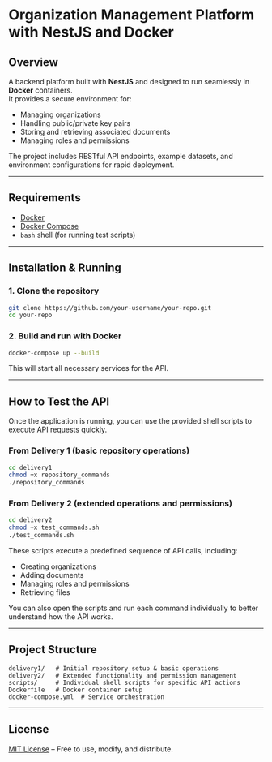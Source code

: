 # Organization Management Platform with NestJS and Docker

## Overview
A backend platform built with **NestJS** and designed to run seamlessly in **Docker** containers.  
It provides a secure environment for:
- Managing organizations
- Handling public/private key pairs
- Storing and retrieving associated documents
- Managing roles and permissions

The project includes RESTful API endpoints, example datasets, and environment configurations for rapid deployment.

---

## Requirements
- [Docker](https://www.docker.com/)  
- [Docker Compose](https://docs.docker.com/compose/)  
- `bash` shell (for running test scripts)  

---

## Installation & Running

### 1. Clone the repository
```bash
git clone https://github.com/your-username/your-repo.git
cd your-repo
```

### 2. Build and run with Docker
```bash
docker-compose up --build
```

This will start all necessary services for the API.

---

## How to Test the API

Once the application is running, you can use the provided shell scripts to execute API requests quickly.

### From Delivery 1 (basic repository operations)
```bash
cd delivery1
chmod +x repository_commands
./repository_commands
```

### From Delivery 2 (extended operations and permissions)
```bash
cd delivery2
chmod +x test_commands.sh
./test_commands.sh
```

These scripts execute a predefined sequence of API calls, including:
- Creating organizations
- Adding documents
- Managing roles and permissions
- Retrieving files

You can also open the scripts and run each command individually to better understand how the API works.

---

## Project Structure
```
delivery1/   # Initial repository setup & basic operations
delivery2/   # Extended functionality and permission management
scripts/     # Individual shell scripts for specific API actions
Dockerfile   # Docker container setup
docker-compose.yml  # Service orchestration
```

---

## License
[MIT License](LICENSE) – Free to use, modify, and distribute.
